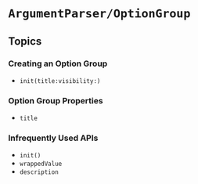 # ``ArgumentParser/OptionGroup``

## Topics

### Creating an Option Group

- ``init(title:visibility:)``

### Option Group Properties

- ``title``

### Infrequently Used APIs

- ``init()``
- ``wrappedValue``
- ``description``


